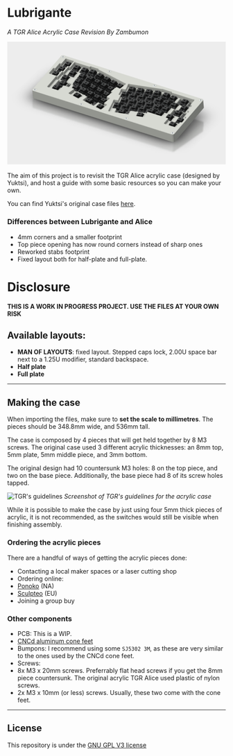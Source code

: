 # Lubrigante

_A TGR Alice Acrylic Case Revision By Zambumon_

![Lubrigante](./misc/overview_half_plate.png)

The aim of this project is to revisit the TGR Alice acrylic case (designed by Yuktsi), and host a guide with some basic resources so you can make your own.

You can find Yuktsi's original case files [here](https://geekhack.org/index.php?topic=95054.msg2661499#msg2661499).



### Differences between Lubrigante and Alice

- 4mm corners and a smaller footprint
- Top piece opening has now round corners instead of sharp ones
- Reworked stabs footprint
- Fixed layout both for half-plate and full-plate.

# Disclosure

**THIS IS A WORK IN PROGRESS PROJECT. USE THE FILES AT YOUR OWN RISK**

## Available layouts:

- **MAN OF LAYOUTS**: fixed layout. Stepped caps lock, 2.00U space bar next to a 1.25U modifier, standard backspace.
 - **Half plate**
 - **Full plate**


---

## Making the case

When importing the files, make sure to **set the scale to millimetres**. The pieces should be 348.8mm wide, and 536mm tall.

The case is composed by 4 pieces that will get held together by 8 M3 screws. The original case used 3 different acrylic thicknesses: an 8mm top, 5mm plate, 5mm middle piece, and 3mm bottom.

The original design had 10 countersunk M3 holes: 8 on the top piece, and two on the base piece. Additionally, the base piece had 8 of its screw holes tapped.

![TGR's guidelines](./misc/img/alice_case_acrylic_guidelines.png)
_Screenshot of TGR's guidelines for the acrylic case_

While it is possible to make the case by just using four 5mm thick pieces of acrylic, it is not recommended, as the switches would still be visible when finishing assembly.


###  Ordering the acrylic pieces

There are a handful of ways of getting the acrylic pieces done:
- Contacting a local maker spaces or a laser cutting shop
- Ordering online:
 - [Ponoko](https://www.ponoko.com) (NA)
 - [Sculpteo](https://www.sculpteo.com/) (EU)
- Joining a group buy


### Other components

- PCB: This is a WIP.
- [CNCd aluminum cone feet](http://lmgtfy.com/?q=cnc+aluminum+cone+feet)
- Bumpons: I recommend using some `SJ5302 3M`, as these are very similar to the ones used by the CNCd cone feet.
- Screws:
 - 8x M3 x 20mm screws. Preferrably flat head screws if you get the 8mm piece countersunk. The original acrylic TGR Alice used plastic of nylon screws.
 - 2x M3 x 10mm (or less) screws. Usually, these two come with the cone feet.

---

## License

This repository is under the [GNU GPL V3 license](./LICENSE)
